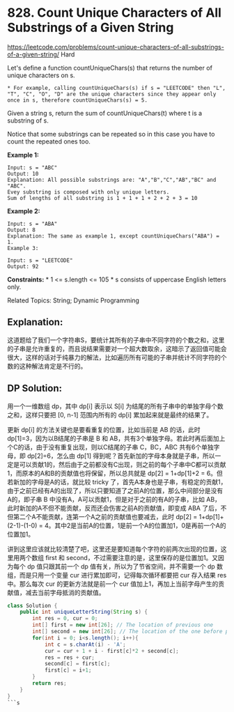 # 828. Count Unique Characters of All Substrings of a Given String
<https://leetcode.com/problems/count-unique-characters-of-all-substrings-of-a-given-string/>
Hard

Let's define a function countUniqueChars(s) that returns the number of unique characters on s.

    * For example, calling countUniqueChars(s) if s = "LEETCODE" then "L", "T", "C", "O", "D" are the unique characters since they appear only once in s, therefore countUniqueChars(s) = 5.

Given a string s, return the sum of countUniqueChars(t) where t is a substring of s.

Notice that some substrings can be repeated so in this case you have to count the repeated ones too.

**Example 1:**

    Input: s = "ABC"
    Output: 10
    Explanation: All possible substrings are: "A","B","C","AB","BC" and "ABC".
    Evey substring is composed with only unique letters.
    Sum of lengths of all substring is 1 + 1 + 1 + 2 + 2 + 3 = 10

**Example 2:**

    Input: s = "ABA"
    Output: 8
    Explanation: The same as example 1, except countUniqueChars("ABA") = 1.
    Example 3:

    Input: s = "LEETCODE"
    Output: 92
 
**Constraints:**
    * 1 <= s.length <= 105
    * s consists of uppercase English letters only.

Related Topics: String; Dynamic Programming


## Explanation:
这道题给了我们一个字符串S，要统计其所有的子串中不同字符的个数之和，这里的子串是允许重复的，而且说结果需要对一个超大数取余，这暗示了返回值可能会很大，这样的话对于纯暴力的解法，比如遍历所有可能的子串并统计不同字符的个数的这种解法肯定是不行的。

## DP Solution:
用一个一维数组 dp，其中 dp[i] 表示以 S[i] 为结尾的所有子串中的单独字母个数之和，这样只要把 [0, n-1] 范围内所有的 dp[i] 累加起来就是最终的结果了。

更新 dp[i] 的方法关键也是要看重复的位置，比如当前是 AB 的话，此时 dp[1]=3，因为以B结尾的子串是 B 和 AB，共有3个单独字母。若此时再后面加上个C的话，由于没有重复出现，则以C结尾的子串 C，BC，ABC 共有6个单独字母，即 dp[2]=6，怎么由 dp[1] 得到呢？首先新加的字母本身就是子串，所以一定是可以贡献1的，然后由于之前都没有C出现，则之前的每个子串中C都可以贡献1，而原本的A和B的贡献值也将保留，所以总共就是 dp[2] = 1+dp[1]+2 = 6。但若新加的字母是A的话，就比较 tricky 了，首先A本身也是子串，有稳定的贡献1，由于之前已经有A的出现了，所以只要知道了之前A的位置，那么中间部分是没有A的，即子串 B 中没有A，A可以贡献1，但是对于之前的有A的子串，比如 AB，此时新加的A不但不能贡献，反而还会伤害之前A的贡献值，即变成 ABA 了后，不但第二个A不能贡献，连第一个A之前的贡献值也要减去，此时 dp[2] = 1+dp[1]+(2-1)-(1-0) = 4。其中2是当前A的位置，1是前一个A的位置加1，0是再前一个A的位置加1。

讲到这里应该就比较清楚了吧，这里还是要知道每个字符的前两次出现的位置，这里用两个数组 first 和 second，不过需要注意的是，这里保存的是位置加1。又因为每个 dp 值只跟其前一个 dp 值有关，所以为了节省空间，并不需要一个 dp 数组，而是只用一个变量 cur 进行累加即可，记得每次循环都要把 cur 存入结果 res 中。那么每次 cur 的更新方法就是前一个 cur 值加上1，再加上当前字母产生的贡献值，减去当前字母抵消的贡献值。

```java
class Solution {
    public int uniqueLetterString(String s) {
        int res = 0, cur = 0;
        int[] first = new int[26]; // The location of previous one
        int[] second = new int[26]; // The location of the one before previous one
        for(int i = 0; i<s.length(); i++){
            int c = s.charAt(i) - 'A';
            cur = cur + 1 + i - first[c]*2 + second[c];
            res = res + cur;
            second[c] = first[c];
            first[c] = i+1;
        }
        return res;
    }
}
```s